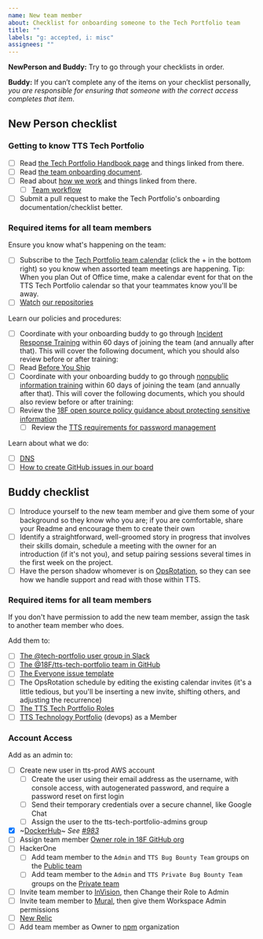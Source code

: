 ```yaml
---
name: New team member
about: Checklist for onboarding someone to the Tech Portfolio team
title: ""
labels: "g: accepted, i: misc"
assignees: ""
---
```


**NewPerson and Buddy:** Try to go through your checklists in order.

**Buddy:** If you can’t complete any of the items on your checklist personally, _you are responsible for ensuring that someone with the correct access completes that item_.

## New Person checklist

### Getting to know TTS Tech Portfolio

- [ ] Read [the Tech Portfolio Handbook page](https://handbook.tts.gsa.gov/tech-portfolio/) and things linked from there.
- [ ] Read [the team onboarding document](https://github.com/18F/tts-tech-portfolio/blob/main/how_we_work/onboarding.md).
- [ ] Read about [how we work](https://github.com/18F/tts-tech-portfolio/tree/main/how_we_work#readme) and things linked from there.
  - [ ] [Team workflow](https://github.com/18F/tts-tech-portfolio/blob/main/how_we_work/workflow.md)
- [ ] Submit a pull request to make the Tech Portfolio's onboarding documentation/checklist better.

### Required items for all team members

Ensure you know what's happening on the team:

- [ ] Subscribe to the [Tech Portfolio team calendar](https://calendar.google.com/calendar?cid=Z3NhLmdvdl82aDI5YnF1ZGx0NGVoZTVzOWswOGlmdGZxMEBncm91cC5jYWxlbmRhci5nb29nbGUuY29t) (click the + in the bottom right) so you know when assorted team meetings are happening. Tip: When you plan Out of Office time, make a calendar event for that on the TTS Tech Portfolio calendar so that your teammates know you'll be away.
- [ ] [Watch](https://docs.github.com/en/github/managing-subscriptions-and-notifications-on-github/viewing-your-subscriptions#configuring-your-watch-settings-for-an-individual-repository) [our repositories](https://github.com/18F/tts-tech-portfolio/blob/main/how_we_work/github.md)

Learn our policies and procedures:

- [ ] Coordinate with your onboarding buddy to go through [Incident Response Training](https://docs.google.com/presentation/d/1AZjQE8zBzMRWZIFUuJPkJLted1ykGtALrLPoPRx5Vls/edit#slide=id.p) within 60 days of joining the team (and annually after that). This will cover the following document, which you should also review before or after training:
- [ ] Read [Before You Ship](https://before-you-ship.18f.gov/)
- [ ] Coordinate with your onboarding buddy to go through [nonpublic information training](https://docs.google.com/presentation/d/1rXSZZ0t0kadsoP1EMJoM0T7ROkGD3Pr5wojWnf2GksI/edit) within 60 days of joining the team (and annually after that). This will cover the following documents, which you should also review before or after training:
- [ ] Review the [18F open source policy guidance about protecting sensitive information](https://github.com/18F/open-source-policy/blob/master/practice.md#protecting-sensitive-information)
  - [ ] Review the [TTS requirements for password management](https://handbook.tts.gsa.gov/password-requirements/)

Learn about what we do:

- [ ] [DNS](https://github.com/18F/dns)
- [ ] [How to create GitHub issues in our board](https://docs.google.com/presentation/d/1q8aCGgzBfP9B8yJrMHfavTwAYPupgdT94ktGPsHzjVU/edit)

## Buddy checklist

- [ ] Introduce yourself to the new team member and give them some of your background so they know who you are; if you are comfortable, share your Readme and encourage them to create their own
- [ ] Identify a straightforward, well-groomed story in progress that involves their skills domain, schedule a meeting with the owner for an introduction (if it's not you), and setup pairing sessions several times in the first week on the project.
- [ ] Have the person shadow whomever is on [OpsRotation](https://github.com/18F/tts-tech-portfolio/blob/main/how_we_work/ops_rotation.md), so they can see how we handle support and read with those within TTS.

### Required items for all team members

If you don't have permission to add the new team member, assign the task to another team member who does.

Add them to:

- [ ] [The @tech-portfolio user group in Slack](https://get.slack.help/hc/en-us/articles/212906697-User-Groups#edit-a-user-group)
- [ ] [The @18F/tts-tech-portfolio team in GitHub](https://github.com/orgs/18F/teams/tts-tech-portfolio/members)
- [ ] [The Everyone issue template](https://github.com/18F/tts-tech-portfolio/blob/main/.github/ISSUE_TEMPLATE/everyone.md)
- [ ] The OpsRotation schedule by editing the existing calendar invites (it's a little tedious, but you'll be inserting a new invite, shifting others, and adjusting the recurrence)
- [ ] [The TTS Tech Portfolio Roles](https://github.com/18F/tts-tech-portfolio/blob/main/how_we_work/roles.md)
- [ ] [TTS Technology Portfolio](https://groups.google.com/a/gsa.gov/forum/#!managemembers/devops/add) (devops) as a Member

### Account Access

Add as an admin to:

- [ ] Create new user in tts-prod AWS account
  - [ ] Create the user using their email address as the username, with console access, with autogenerated password, and require a password reset on first login
  - [ ] Send their temporary credentials over a secure channel, like Google Chat
  - [ ] Assign the user to the tts-tech-portfolio-admins group
- [x] ~[DockerHub](https://hub.docker.com/orgs/18fgsa)~ _See [#983](https://github.com/18F/tts-tech-portfolio/issues/983#issuecomment-809516800)_
- [ ] Assign team member [Owner role in 18F GitHub org](https://github.com/orgs/18F/people/pending_invitations)
- [ ] HackerOne
  - [ ] Add team member to the `Admin` and `TTS Bug Bounty Team` groups on the [Public team](https://hackerone.com/tts/team_members) 
  - [ ] Add team member to the `Admin` and `TTS Private Bug Bounty Team` groups on the [Private team](https://hackerone.com/tts-private/team_members)
- [ ] Invite team member to [InVision](https://gsa.invisionapp.com/teams/people/members), then Change their Role to Admin
- [ ] Invite team member to [Mural](https://app.mural.co/t/gsa6/settings/members), then give them Workspace Admin permissions
- [ ] [New Relic](https://account.newrelic.com/accounts/562946/users)
- [ ] Add team member as Owner to [npm](https://www.npmjs.com/settings/18f/members) organization
